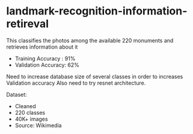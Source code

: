 # landmark-recognition-information-retireval
This classifies the photos among the available 220 monuments and retrieves information about it

* Training Accuracy : 91%
* Validation Accuracy: 62%

Need to increase database size of several classes in order to increases Validation accuracy
Also need to try resnet architecture.

Dataset:
* Cleaned
* 220 classes
* 40K+ images
* Source: Wikimedia

